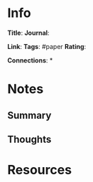 # Info
**Title**: 
**Journal**: 

**Link**: 
**Tags**: #paper
**Rating**:

**Connections**:
* 


# Notes
## Summary


## Thoughts


# Resources
